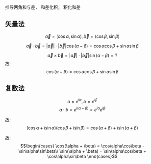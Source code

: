 推导两角和与差， 和差化积， 积化和差

## 矢量法
$$\vec{a} = (\cos\alpha,\sin\alpha),\vec{b} = (\cos\beta,\sin\beta)$$

$$ \vec{a} \cdot \vec{b}=|\vec{a}|\cdot|\vec{b}|\cos(\alpha - \beta) = \cos\alpha\cos\beta + \sin\alpha\sin\beta $$

$$\vec{a} \times \vec{b} = |\vec{a}|\cdot|\vec{b}|\sin(\alpha - \beta)  = ?$$
故:
$$\cos(\alpha - \beta) = \cos\alpha\cos\beta + \sin\alpha\sin\beta$$

## 复数法

$$a = e^{i\alpha},b = e^{i\beta}$$
$$a\cdot b = e^{i(\alpha + \beta)} = e^{i\alpha}e^{i\beta} $$

故:
$$(\cos\alpha + i\sin\alpha)(\cos\beta + i\sin\beta) = \cos(\alpha + \beta) + i\sin(\alpha + \beta)$$

故:
$$\begin{cases}
    \cos(\alpha + \beta) = \cos\alpha\cos\beta - \sin\alpha\sin\beta\\
    \sin(\alpha + \beta) = \sin\alpha\cos\beta + \cos\alpha\sin\beta
\end{cases}$$

